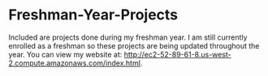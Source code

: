 # Freshman-Year-Projects
Included are projects done during my freshman year. I am still currently enrolled as a freshman so these projects are being updated throughout the year. You can view my website at:
http://ec2-52-89-61-8.us-west-2.compute.amazonaws.com/index.html.
